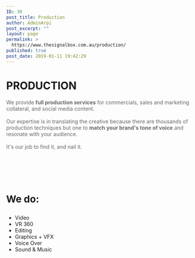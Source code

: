 ```yaml
---
ID: 30
post_title: Production
author: AdminArpi
post_excerpt: ""
layout: page
permalink: >
  https://www.thesignalbox.com.au/production/
published: true
post_date: 2019-01-11 19:42:29
---
```

<!-- wp:columns -->
<div class="wp-block-columns has-2-columns"><!-- wp:column -->
<div class="wp-block-column"><!-- wp:paragraph -->
<p></p>
<!-- /wp:paragraph --></div>
<!-- /wp:column -->

<!-- wp:column -->
<div class="wp-block-column"></div>
<!-- /wp:column --></div>
<!-- /wp:columns -->

<!-- wp:columns -->
<div class="wp-block-columns has-2-columns"><!-- wp:column -->
<div class="wp-block-column"><!-- wp:heading {"level":1} -->
<h1 id="mce_20"><strong>PRODUCTION</strong></h1>
<!-- /wp:heading -->

<!-- wp:paragraph {"customTextColor":"#666767","className":"gray-text-block"} -->
<p style="color:#666767" class="has-text-color gray-text-block">We provide <strong>full production services</strong> for commercials, sales and marketing collateral, and social media content.<br><br>Our expertise is in translating the creative because there are thousands of production techniques but one to <strong>match your brand's tone of voice</strong> and resonate with your audience. <br><br>It's our job to find it, and nail it.</p>
<!-- /wp:paragraph -->

<!-- wp:paragraph -->
<p><br></p>
<!-- /wp:paragraph --></div>
<!-- /wp:column -->

<!-- wp:column -->
<div class="wp-block-column"><!-- wp:image {"id":1555,"align":"center","className":"revealOnScroll"} -->
<div class="wp-block-image revealOnScroll"><figure class="aligncenter"><img src="https://www.thesignalbox.com.au/wp-content/uploads/2019/02/180605_5D_Cobram-VR-294_Edited.jpg" alt="" class="wp-image-1555"/></figure></div>
<!-- /wp:image --></div>
<!-- /wp:column --></div>
<!-- /wp:columns -->

<!-- wp:columns -->
<div class="wp-block-columns has-2-columns"><!-- wp:column -->
<div class="wp-block-column"><!-- wp:image {"id":1557,"align":"center"} -->
<div class="wp-block-image"><figure class="aligncenter"><img src="https://www.thesignalbox.com.au/wp-content/uploads/2019/02/180823_5D_Cobram-Shoot-020.jpg" alt="" class="wp-image-1557"/></figure></div>
<!-- /wp:image -->

<!-- wp:paragraph -->
<p><br></p>
<!-- /wp:paragraph --></div>
<!-- /wp:column -->

<!-- wp:column -->
<div class="wp-block-column"><!-- wp:paragraph {"customFontSize":26,"className":"has-text-color has-medium-font-size has-luminous-vivid-amber-color revealOnScroll"} -->
<p style="font-size:26px" class="has-text-color has-medium-font-size has-luminous-vivid-amber-color revealOnScroll"><strong>We do:</strong></p>
<!-- /wp:paragraph -->

<!-- wp:list -->
<ul><li>Video</li><li>VR 360</li><li>Editing</li><li>Graphics + VFX</li><li>Voice Over</li><li>Sound &amp; Music</li></ul>
<!-- /wp:list --></div>
<!-- /wp:column --></div>
<!-- /wp:columns -->